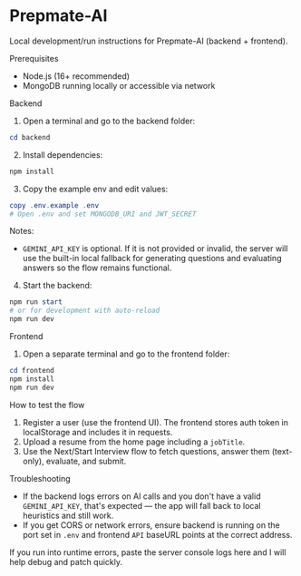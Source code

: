 # Prepmate-AI

Local development/run instructions for Prepmate-AI (backend + frontend).

Prerequisites
- Node.js (16+ recommended)
- MongoDB running locally or accessible via network

Backend
1. Open a terminal and go to the backend folder:

```powershell
cd backend
```

2. Install dependencies:

```powershell
npm install
```

3. Copy the example env and edit values:

```powershell
copy .env.example .env
# Open .env and set MONGODB_URI and JWT_SECRET
```

Notes:
- `GEMINI_API_KEY` is optional. If it is not provided or invalid, the server will use the built-in local fallback for generating questions and evaluating answers so the flow remains functional.

4. Start the backend:

```powershell
npm run start
# or for development with auto-reload
npm run dev
```

Frontend
1. Open a separate terminal and go to the frontend folder:

```powershell
cd frontend
npm install
npm run dev
```

How to test the flow
1. Register a user (use the frontend UI). The frontend stores auth token in localStorage and includes it in requests.
2. Upload a resume from the home page including a `jobTitle`.
3. Use the Next/Start Interview flow to fetch questions, answer them (text-only), evaluate, and submit.

Troubleshooting
- If the backend logs errors on AI calls and you don't have a valid `GEMINI_API_KEY`, that's expected — the app will fall back to local heuristics and still work.
- If you get CORS or network errors, ensure backend is running on the port set in `.env` and frontend `API` baseURL points at the correct address.

If you run into runtime errors, paste the server console logs here and I will help debug and patch quickly.
